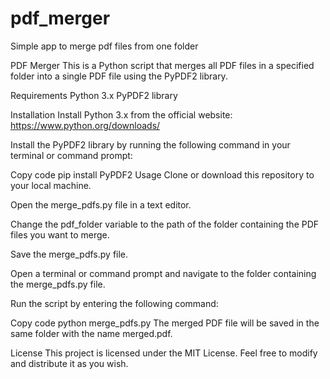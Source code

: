 # pdf_merger
Simple app to merge pdf files from one folder

PDF Merger
This is a Python script that merges all PDF files in a specified folder into a single PDF file using the PyPDF2 library.

Requirements
Python 3.x
PyPDF2 library

Installation
Install Python 3.x from the official website: https://www.python.org/downloads/

Install the PyPDF2 library by running the following command in your terminal or command prompt:

Copy code
pip install PyPDF2
Usage
Clone or download this repository to your local machine.

Open the merge_pdfs.py file in a text editor.

Change the pdf_folder variable to the path of the folder containing the PDF files you want to merge.

Save the merge_pdfs.py file.

Open a terminal or command prompt and navigate to the folder containing the merge_pdfs.py file.

Run the script by entering the following command:

Copy code
python merge_pdfs.py
The merged PDF file will be saved in the same folder with the name merged.pdf.

License
This project is licensed under the MIT License. Feel free to modify and distribute it as you wish.



